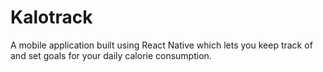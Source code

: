 # Kalotrack
A mobile application built using React Native which lets you keep track of and set goals for your daily calorie consumption.
